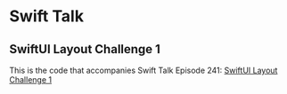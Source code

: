 # Swift Talk
## SwiftUI Layout Challenge 1

This is the code that accompanies Swift Talk Episode 241: [SwiftUI Layout Challenge 1](https://talk.objc.io/episodes/S01E241-swiftui-layout-challenge-1)
